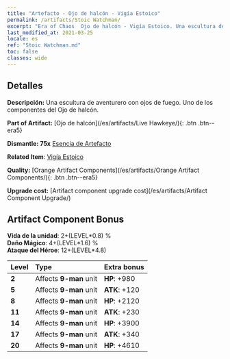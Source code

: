 ```yaml
---
title: "Artefacto - Ojo de halcón - Vigía Estoico"
permalink: /artifacts/Stoic Watchman/
excerpt: "Era of Chaos  Ojo de halcón - Vigía Estoico. Una escultura de aventurero con ojos de fuego. Uno de los componentes del Ojo de halcón."
last_modified_at: 2021-03-25
locale: es
ref: "Stoic Watchman.md"
toc: false
classes: wide
---
```




## Detalles

 **Descripción:** Una escultura de aventurero con ojos de fuego. Uno de los componentes del Ojo de halcón.

 **Part of Artifact:** [Ojo de halcón](/es/artifacts/Live Hawkeye/){: .btn .btn--era5}

 **Dismantle: 75x** [Esencia de Artefacto](/es/Items/con_905/)

 **Related Item**: [Vigía Estoico](/es/Items/art_133/)

 **Quality:** [Orange Artifact Components](/es/artifacts/Orange Artifact Components/){: .btn .btn--era5}

 **Upgrade cost:** [Artifact component upgrade cost](/es/artifacts/Artifact Component Upgrade/)

## Artifact Component Bonus

  **Vida de la unidad**: 2+(LEVEL\*0.8) %<br/>**Daño Mágico**: 4+(LEVEL\*1.6) %<br/>**Ataque del Héroe**: 12+(LEVEL\*4.8)

  |  Level  | Type |    Extra bonus  | 
  |:--------|:-----|:----------------| 
  | **2** | Affects **9-man** unit | **HP**: +980 | 
  | **5** | Affects **9-man** unit | **ATK**: +120 | 
  | **8** | Affects **9-man** unit | **HP**: +2120 | 
  | **11** | Affects **9-man** unit | **ATK**: +230 | 
  | **14** | Affects **9-man** unit | **HP**: +3900 | 
  | **17** | Affects **9-man** unit | **ATK**: +340 | 
  | **20** | Affects **9-man** unit | **HP**: +4610 | 
